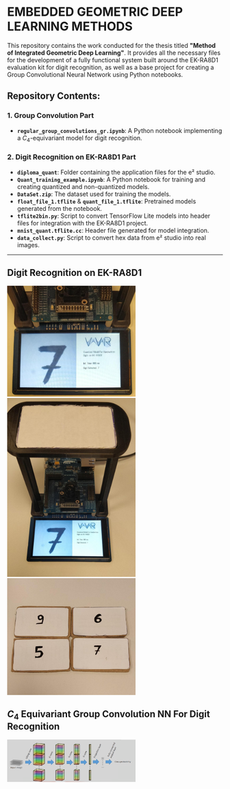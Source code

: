 # EMBEDDED GEOMETRIC DEEP LEARNING METHODS

This repository contains the work conducted for the thesis titled **"Method of Integrated Geometric Deep Learning"**. It provides all the necessary files for the development of a fully functional system built around the EK-RA8D1 evaluation kit for digit recognition, as well as a base project for creating a Group Convolutional Neural Network using Python notebooks.

## Repository Contents:

### 1. **Group Convolution Part**
- **`regular_group_convolutions_gr.ipynb`**: A Python notebook implementing a  $C_4$-equivariant model for digit recognition.

### 2. **Digit Recognition on EK-RA8D1 Part**
- **`diploma_quant`**: Folder containing the application files for the e² studio.  
- **`Quant_training_example.ipynb`**: A Python notebook for training and creating quantized and non-quantized models.  
- **`DataSet.zip`**: The dataset used for training the models.  
- **`float_file_1.tflite`** & **`quant_file_1.tflite`**: Pretrained models generated from the notebook.  
- **`tflite2bin.py`**: Script to convert TensorFlow Lite models into header files for integration with the EK-RA8D1 project.  
- **`mnist_quant.tflite.cc`**: Header file generated for model integration.  
- **`data_collect.py`**: Script to convert hex data from e² studio into real images.  

---
## Digit Recognition on EK-RA8D1
<img src="diploma_quant/readme_images/lcd_res.jpg" alt="Alt text" width="300"/>


<img src="diploma_quant/readme_images/base_with_ek.jpg" alt="Alt text" width="300"/>

<img src="diploma_quant/readme_images/real_digits.jpg" alt="Alt text" width="300"/>

## $C_4$ Equivariant Group Convolution NN For Digit Recognition

<img src="diploma_quant/readme_images/full_struct.png" alt="Alt text" width="300"/>


